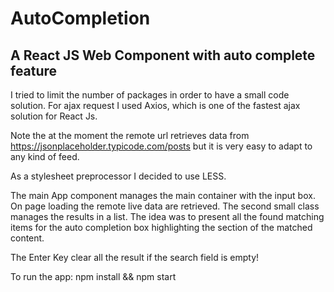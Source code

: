 AutoCompletion
===

A React JS Web Component with auto complete feature 
---

I tried to limit the number of packages in order to have a small code solution.
For ajax request I used Axios, which is one of the fastest ajax solution for React Js.

Note the at the moment the remote url retrieves data from https://jsonplaceholder.typicode.com/posts 
but it is very easy to adapt to any kind of feed.


As a stylesheet preprocessor I decided to use LESS.

The main App component manages the main container with the input box. On page loading the remote live data are retrieved.
The second small class manages the results in a list.
The idea was to present all the found matching items for the auto completion box highlighting the section of the matched content.

The Enter Key clear all the result if the search field is empty!

To run the app: npm install && npm start